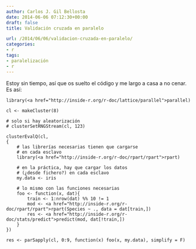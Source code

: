 ```yaml
---
author: Carlos J. Gil Bellosta
date: 2014-06-06 07:12:30+00:00
draft: false
title: Validación cruzada en paralelo

url: /2014/06/06/validacion-cruzada-en-paralelo/
categories:
- r
tags:
- paralelización
- r
---
```


Estoy sin tiempo, así que os suelto el código y me largo a casa a no cenar. Es así:



    library(<a href="http://inside-r.org/r-doc/lattice/parallel">parallel)

    cl <- makeCluster(8)

    # solo si hay aleatorización
    # clusterSetRNGStream(cl, 123)

    clusterEvalQ(cl,
    {
    	# las librerías necesarias tienen que cargarse
    	# en cada esclavo
    	library(<a href="http://inside-r.org/r-doc/rpart/rpart">rpart)

    	# en la práctica, hay que cargar los datos
    	# (¿desde fichero?) en cada esclavo
    	my.data <- iris

    	# lo mismo con las funciones necesarias
    	foo <- function(x, dat){
    		train <- 1:nrow(dat) %% 10 != 1
    		mod <- <a href="http://inside-r.org/r-doc/rpart/rpart">rpart(Species ~ ., data = dat[train,])
    		res <- <a href="http://inside-r.org/r-doc/stats/predict">predict(mod, dat[!train,])
    	}
    })

    res <- parSapply(cl, 0:9, function(x) foo(x, my.data), simplify = F)
